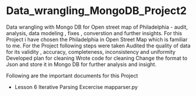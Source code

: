 # Data_wrangling_MongoDB_Project2
Data wrangling with Mongo DB for Open street map of Philadelphia - audit, analysis, data modeling , fixes , converstion and further insights. For this Project i have chosen the Philadelphia in Open Street Map which is familiar to me.
For the Project following steps were taken
  Audited the quality of data for its validity , accuracy, completeness, inconsistency and uniformity
  Developed plan for cleaning
  Wrote code for cleaning
  Change the format to Json and store it in Mongo DB for further analysis and insight.

Following are the important documents for this Project
 - Lesson 6 Iterative Parsing Excercise mapparser.py

